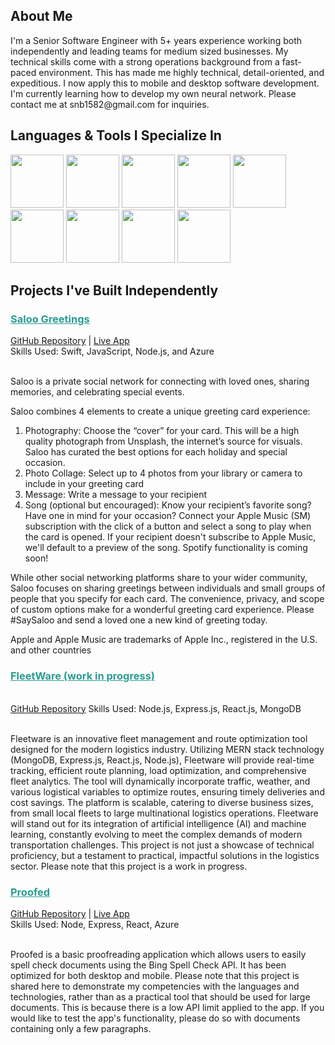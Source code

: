 <h2>About Me</h2>
I'm a Senior Software Engineer with 5+ years experience working both independently and leading teams for medium sized businesses. My technical skills come with a strong operations background from a fast-paced environment. This has made me highly technical, detail-oriented, and expeditious. I now apply this to mobile and desktop software development. I'm currently learning how to develop my own neural network. Please contact me at snb1582@gmail.com for inquiries.

<h2> Languages & Tools I Specialize In</h2>
<p align="left">
<img src="https://cdn.jsdelivr.net/gh/devicons/devicon/icons/python/python-original-wordmark.svg" width="85" height="85"/>
<img src="https://cdn.jsdelivr.net/gh/devicons/devicon/icons/javascript/javascript-plain.svg" width="85" height="85"/>
<img src="https://cdn.jsdelivr.net/gh/devicons/devicon/icons/azure/azure-original-wordmark.svg" width="85" height="85"/>
<img src="https://cdn.jsdelivr.net/gh/devicons/devicon/icons/nodejs/nodejs-original-wordmark.svg" width="85" height="85"/>
<img src="https://cdn.jsdelivr.net/gh/devicons/devicon/icons/react/react-original-wordmark.svg" width="85" height="85"/>
<img src="https://cdn.jsdelivr.net/gh/devicons/devicon/icons/swift/swift-original.svg" width="85" height="85"/>
<img src="https://cdn.jsdelivr.net/gh/devicons/devicon/icons/mongodb/mongodb-original-wordmark.svg" width="85" height="85"/>
<img src="https://cdn.jsdelivr.net/gh/devicons/devicon/icons/xcode/xcode-plain.svg" width="85" height="85"/>
<img src="https://cdn.jsdelivr.net/gh/devicons/devicon/icons/mysql/mysql-original-wordmark.svg" width="85" height="85" />          
</p>    

<h2> Projects I've Built Independently</h2>
<p align="left">
<h3><strong><span style="color: #2a9d8f; text-decoration: underline;">Saloo Greetings</span></strong></h3>
<a href="https://github.com/samuelblack11/Saloo">GitHub Repository</a> | 
<a href="https://apps.apple.com/us/app/saloo-greetings/id6476240440">Live App</a> <br>
Skills Used: Swift, JavaScript, Node.js, and Azure<br><br>
    
Saloo is a private social network for connecting with loved ones, sharing memories, and celebrating special events.

Saloo combines 4 elements to create a unique greeting card experience:
1. Photography: Choose the “cover” for your card. This will be a high quality photograph from Unsplash, the internet’s source for visuals. Saloo has curated the best options for each holiday and special occasion.
2. Photo Collage: Select up to 4 photos from your library or camera to include in your greeting card
3. Message: Write a message to your recipient
4. Song (optional but encouraged): Know your recipient’s favorite song? Have one in mind for your occasion? Connect your Apple Music (SM) subscription with the click of a button and select a song to play when the card is opened. If your recipient doesn't subscribe to Apple Music, we'll default to a preview of the song. Spotify functionality is coming soon!

While other social networking platforms share to your wider community, Saloo focuses on sharing greetings between individuals and small groups of people that you specify for each card. The convenience, privacy, and scope of custom options make for a wonderful greeting card experience. Please #SaySaloo and send a loved one a new kind of greeting today.

Apple and Apple Music are trademarks of Apple Inc., registered in the U.S. and other countries <br>

<h3><strong><span style="color: #2a9d8f; text-decoration: underline;">FleetWare (work in progress)</span></strong></h3> <br>
<a href="https://github.com/samuelblack11/FleetWare">GitHub Repository</a>
Skills Used: Node.js, Express.js, React.js, MongoDB<br><br>

Fleetware is an innovative fleet management and route optimization tool designed for the modern logistics industry. Utilizing MERN stack technology (MongoDB, Express.js, React.js, Node.js), Fleetware will provide real-time tracking, efficient route planning, load optimization, and comprehensive fleet analytics. The tool will dynamically incorporate traffic, weather, and various logistical variables to optimize routes, ensuring timely deliveries and cost savings. The platform is scalable, catering to diverse business sizes, from small local fleets to large multinational logistics operations. Fleetware will stand out for its integration of artificial intelligence (AI) and machine learning, constantly evolving to meet the complex demands of modern transportation challenges. This project is not just a showcase of technical proficiency, but a testament to practical, impactful solutions in the logistics sector. Please note that this project is a work in progress.

<h3><strong><span style="color: #2a9d8f; text-decoration: underline;">Proofed</span></strong></h3>
<a href="https://github.com/samuelblack11/Proofed">GitHub Repository</a> | 
<a href="https://proofed.azurewebsites.net">Live App</a> <br>
Skills Used: Node, Express, React, Azure<br><br>

Proofed is a basic proofreading application which allows users to easily spell check documents using the Bing Spell Check API. It has been optimized for both desktop and mobile. Please note that this project is shared here to demonstrate my competencies with the languages and technologies, rather than as a practical tool that should be used for large documents. This is because there is a low API limit applied to the app. If you would like to test the app's functionality, please do so with documents containing only a few paragraphs.
</p>      
<!--
**samuelblack11/samuelblack11** is a ✨ _special_ ✨ repository because its `README.md` (this file) appears on your GitHub profile.

Here are some ideas to get you started:

- 🔭 I’m currently working on ...
- 🌱 I’m currently learning ...
- 👯 I’m looking to collaborate on ...
- 🤔 I’m looking for help with ...
- 💬 Ask me about ...
- 📫 How to reach me: ...
- ⚡ Fun fact: ...
-->
